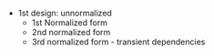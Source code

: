- 1st design: unnormalized
	- 1st Normalized form
	- 2nd normalized form
	- 3rd normalized form - transient dependencies 